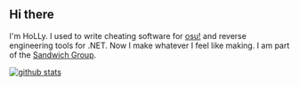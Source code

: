 ## Hi there

I'm HoLLy. I used to write cheating software for [osu!](https://osu.ppy.sh/) and reverse engineering tools for .NET. Now I make whatever I feel like making.
I am part of the [Sandwich Group](https://github.com/Sandwich-Group).

[![github stats](https://github-profile-trophy.vercel.app/?username=holly-hacker&theme=darkhub&column=7)](https://github.com/ryo-ma/github-profile-trophy)
